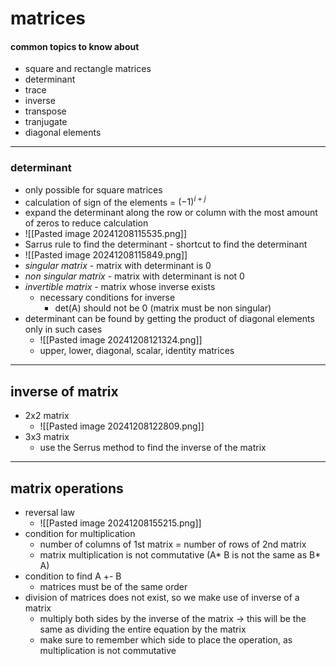 # matrices
#### common topics to know about
- square and rectangle matrices
- determinant
- trace
- inverse
- transpose
- tranjugate
- diagonal elements
---
### determinant
- only possible for square matrices
- calculation of sign of the elements = $(-1)^{i+j}$ 
- expand the determinant along the row or column with the most amount of zeros to reduce calculation
- ![[Pasted image 20241208115535.png]]
- Sarrus rule to find the determinant - shortcut to find the determinant
- ![[Pasted image 20241208115849.png]]
- *singular matrix* - matrix with determinant is 0
- *non singular matrix* - matrix with determinant is not 0
- *invertible matrix* - matrix whose inverse exists
	- necessary conditions for inverse
		- det(A) should not be 0 (matrix must be non singular)
- determinant can be found by getting the product of diagonal elements only in such cases
	- ![[Pasted image 20241208121324.png]]
	- upper, lower, diagonal, scalar, identity matrices
---
## inverse of matrix
- 2x2 matrix
	- ![[Pasted image 20241208122809.png]]
- 3x3 matrix
	- use the Serrus method to find the inverse of the matrix
---
## matrix operations
- reversal law
	- ![[Pasted image 20241208155215.png]]
- condition for multiplication
	- number of columns of 1st matrix = number of rows of 2nd matrix
	- matrix multiplication is not commutative (A* B is not the same as B* A)
- condition to find A +- B
	- matrices must be of the same order
- division of matrices does not exist, so we make use of inverse of a matrix
	- multiply both sides by the inverse of the matrix -> this will be the same as dividing the entire equation by the matrix
	- make sure to remember which side to place the operation, as multiplication is not commutative